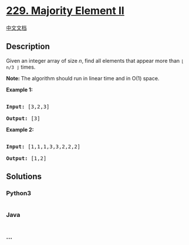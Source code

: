 # [229. Majority Element II](https://leetcode.com/problems/majority-element-ii)

[中文文档](/solution/0200-0299/0229.Majority%20Element%20II/README.md)

## Description

<p>Given an integer array of size <i>n</i>, find all elements that appear more than <code>&lfloor; n/3 &rfloor;</code> times.</p>

<p><strong>Note: </strong>The algorithm should run in linear time and in O(1) space.</p>

<p><strong>Example 1:</strong></p>

<pre>

<strong>Input:</strong> [3,2,3]

<strong>Output:</strong> [3]</pre>

<p><strong>Example 2:</strong></p>

<pre>

<strong>Input:</strong> [1,1,1,3,3,2,2,2]

<strong>Output:</strong> [1,2]</pre>

## Solutions

<!-- tabs:start -->

### **Python3**

```python

```

### **Java**

```java

```

### **...**

```

```

<!-- tabs:end -->
